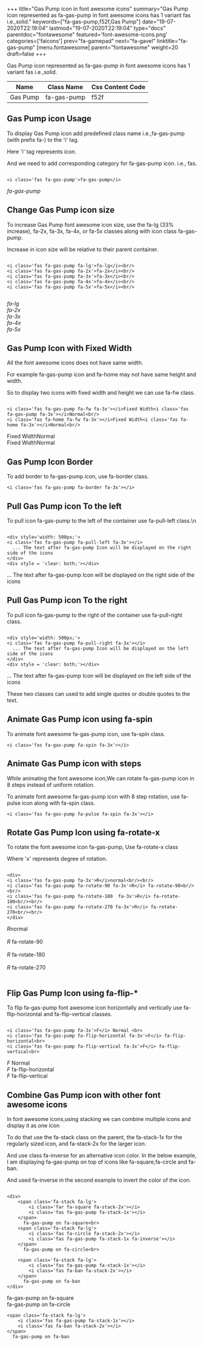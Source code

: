 +++
title="Gas Pump icon in font awesome icons"
summary="Gas Pump icon represented as fa-gas-pump in font awesome icons has 1 variant fas i.e.,solid."
keywords=["fa-gas-pump,f52f,Gas Pump"]
date="19-07-2020T22:19:04"
lastmod="19-07-2020T22:19:04"
type="docs"
parentdoc="fontawesome"
featured='font-awesome-icons.png'
categories=['faicons']
prev="fa-gamepad"
next="fa-gavel"
linktitle="fa-gas-pump"
[menu.fontawesome]
parent="fontawesome"
weight=20
draft=false
+++


Gas Pump icon represented as fa-gas-pump in font awesome icons has 1 variant fas i.e.,solid.

<div class='table-responsive'><table class='table'><thead><tr><th>Name</th><th>Class Name</th><th>Css Content Code</th></tr></thead><tbody><tr><td>Gas Pump</td><td>fa-gas-pump</td><td>f52f</td></tr></tbody></table></div>



## Gas Pump icon Usage

To display Gas Pump icon add predefined class name i.e.,fa-gas-pump (with prefix fa-) to the 'i' tag.

Here 'i' tag represents icon.

And we need to add corresponding category for fa-gas-pump icon. i.e., fas.


```

<i class='fas fa-gas-pump'>fa-gas-pump</i>
```

<i class='fas fa-gas-pump'>fa-gas-pump</i>




## Change Gas Pump icon size
To increase Gas Pump font awesome icon size, use the fa-lg (33% increase), fa-2x, fa-3x, fa-4x, or fa-5x classes along with icon class fa-gas-pump.

Increase in icon size will be relative to their parent container. 

```

<i class='fas fa-gas-pump fa-lg'>fa-lg</i><br/>
<i class='fas fa-gas-pump fa-2x'>fa-2x</i><br/>
<i class='fas fa-gas-pump fa-3x'>fa-3x</i><br/>
<i class='fas fa-gas-pump fa-4x'>fa-4x</i><br/>
<i class='fas fa-gas-pump fa-5x'>fa-5x</i><br/>
            
```

<i class='fas fa-gas-pump fa-lg'>fa-lg</i><br/>
<i class='fas fa-gas-pump fa-2x'>fa-2x</i><br/>
<i class='fas fa-gas-pump fa-3x'>fa-3x</i><br/>
<i class='fas fa-gas-pump fa-4x'>fa-4x</i><br/>
<i class='fas fa-gas-pump fa-5x'>fa-5x</i><br/>
            



## Gas Pump Icon with Fixed Width 

All the font awesome icons does not have same width.

For example fa-gas-pump icon and fa-home may not have same height and width.

So to display two icons with fixed width and height we can use fa-fw class.


```

<i class='fas fa-gas-pump fa-fw fa-3x'></i>Fixed Width<i class='fas fa-gas-pump fa-3x'></i>Normal<br/>
<i class='fas fa-home fa-fw fa-3x'></i>Fixed Width<i class='fas fa-home fa-3x'></i>Normal<br/>
```

<i class='fas fa-gas-pump fa-fw fa-3x'></i>Fixed Width<i class='fas fa-gas-pump fa-3x'></i>Normal<br/>
<i class='fas fa-home fa-fw fa-3x'></i>Fixed Width<i class='fas fa-home fa-3x'></i>Normal<br/>



## Gas Pump Icon Border 

To add border to fa-gas-pump icon, use fa-border class.


```
<i class='fas fa-gas-pump fa-border fa-3x'></i>

```
<i class='fas fa-gas-pump fa-border fa-3x'></i>





## Pull Gas Pump icon To the left

To pull icon fa-gas-pump to the left of the container use fa-pull-left class.\n

```

<div style='width: 500px;'>
<i class='fas fa-gas-pump fa-pull-left fa-3x'></i>
  ... The text after fa-gas-pump Icon will be displayed on the right side of the icons
</div>
<div style = 'clear: both;'></div>
```

<div style='width: 500px;'>
<i class='fas fa-gas-pump fa-pull-left fa-3x'></i>
  ... The text after fa-gas-pump Icon will be displayed on the right side of the icons
</div>
<div style = 'clear: both;'></div>




## Pull Gas Pump icon To the right
To pull icon fa-gas-pump to the right of the container use fa-pull-right class.

```

<div style='width: 500px;'>
<i class='fas fa-gas-pump fa-pull-right fa-3x'></i>
  ... The text after fa-gas-pump Icon will be displayed on the left side of the icons
</div>
<div style = 'clear: both;'></div>
```

<div style='width: 500px;'>
<i class='fas fa-gas-pump fa-pull-right fa-3x'></i>
  ... The text after fa-gas-pump Icon will be displayed on the left side of the icons
</div>
<div style = 'clear: both;'></div>

These two classes can used to add single quotes or double quotes to the text.


## Animate Gas Pump icon using fa-spin
To animate font awesome fa-gas-pump icon, use fa-spin class.

```
<i class='fas fa-gas-pump fa-spin fa-3x'></i>
```
<i class='fas fa-gas-pump fa-spin fa-3x'></i>




## Animate Gas Pump icon with steps
While animating the font awesome icon,We can rotate fa-gas-pump icon in 8 steps instead of uniform rotation.

To animate font awesome fa-gas-pump icon with 8 step rotation, use fa-pulse icon along with fa-spin class.


```
<i class='fas fa-gas-pump fa-pulse fa-spin fa-3x'></i>

```
<i class='fas fa-gas-pump fa-pulse fa-spin fa-3x'></i>





## Rotate Gas Pump Icon using fa-rotate-x
To rotate the font awesome icon fa-gas-pump, Use fa-rotate-x class

Where 'x' represents degree of rotation.


```

<div>
<i class='fas fa-gas-pump fa-3x'>R</i>normal<br/><br/>
<i class='fas fa-gas-pump fa-rotate-90 fa-3x'>R</i> fa-rotate-90<br/><br/> 
<i class='fas fa-gas-pump fa-rotate-180  fa-3x'>R</i> fa-rotate-180<br/><br/> 
<i class='fas fa-gas-pump fa-rotate-270 fa-3x'>R</i> fa-rotate-270<br/><br/>
</div>
```

<div>
<i class='fas fa-gas-pump fa-3x'>R</i>normal<br/><br/>
<i class='fas fa-gas-pump fa-rotate-90 fa-3x'>R</i> fa-rotate-90<br/><br/> 
<i class='fas fa-gas-pump fa-rotate-180  fa-3x'>R</i> fa-rotate-180<br/><br/> 
<i class='fas fa-gas-pump fa-rotate-270 fa-3x'>R</i> fa-rotate-270<br/><br/>
</div>




## Flip Gas Pump Icon using fa-flip-*
To flip fa-gas-pump font awesome icon horizontally and vertically use fa-flip-horizontal and fa-flip-vertical classes. 

```

<i class='fas fa-gas-pump fa-3x'>F</i> Normal <br>
<i class='fas fa-gas-pump fa-flip-horizontal fa-3x'>F</i> fa-flip-horizontal<br>
<i class='fas fa-gas-pump fa-flip-vertical fa-3x'>F</i> fa-flip-vertical<br>
```

<i class='fas fa-gas-pump fa-3x'>F</i> Normal <br>
<i class='fas fa-gas-pump fa-flip-horizontal fa-3x'>F</i> fa-flip-horizontal<br>
<i class='fas fa-gas-pump fa-flip-vertical fa-3x'>F</i> fa-flip-vertical<br>




## Combine Gas Pump icon with other font awesome icons
In font awesome icons,using stacking we can combine multiple icons and display it as one icon 

To do that use the fa-stack class on the parent, the fa-stack-1x for the regularly sized icon, and fa-stack-2x for the larger icon.

And use class fa-inverse for an alternative icon color. 
In the below example, I am displaying fa-gas-pump on top of icons like fa-square,fa-circle and fa-ban.

And used fa-inverse in the second example to invert the color of the icon.

```

<div>
    <span class='fa-stack fa-lg'>
        <i class='far fa-square fa-stack-2x'></i>
        <i class='fas fa-gas-pump fa-stack-1x'></i>
    </span>
      fa-gas-pump on fa-square<br>
    <span class='fa-stack fa-lg'>
        <i class='fas fa-circle fa-stack-2x'></i>
        <i class='fas fa-gas-pump fa-stack-1x fa-inverse'></i>
    </span>
      fa-gas-pump on fa-circle<br>

    <span class='fa-stack fa-lg'>
        <i class='fas fa-gas-pump fa-stack-1x'></i>
        <i class='fas fa-ban fa-stack-2x'></i>
    </span>
      fa-gas-pump on fa-ban
</div>
```

<div>
    <span class='fa-stack fa-lg'>
        <i class='far fa-square fa-stack-2x'></i>
        <i class='fas fa-gas-pump fa-stack-1x'></i>
    </span>
      fa-gas-pump on fa-square<br>
    <span class='fa-stack fa-lg'>
        <i class='fas fa-circle fa-stack-2x'></i>
        <i class='fas fa-gas-pump fa-stack-1x fa-inverse'></i>
    </span>
      fa-gas-pump on fa-circle<br>

    <span class='fa-stack fa-lg'>
        <i class='fas fa-gas-pump fa-stack-1x'></i>
        <i class='fas fa-ban fa-stack-2x'></i>
    </span>
      fa-gas-pump on fa-ban
</div>






